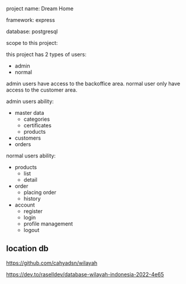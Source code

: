 project name: Dream Home

framework: express

database: postgresql

scope to this project:

this project has 2 types of users:
- admin
- normal

admin users have access to the backoffice area. normal user only have access to the customer area.

admin users ability:
  - master data
    - categories
    - certificates
    - products
  - customers
  - orders

normal users ability:
  - products
    - list
    - detail
  - order
    - placing order
    - history
  - account
    - register
    - login
    - profile management
    - logout

## location db
https://github.com/cahyadsn/wilayah

https://dev.to/raselldev/database-wilayah-indonesia-2022-4e65